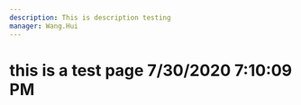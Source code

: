 ```yaml
---
description: This is description testing
manager: Wang.Hui
---
```

# this is a test page 7/30/2020 7:10:09 PM